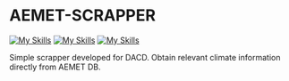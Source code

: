 # AEMET-SCRAPPER
[![My Skills](https://skillicons.dev/icons?i=java&perline=3)](https://www.java.com/es/)
[![My Skills](https://skillicons.dev/icons?i=maven&perline=3)](https://maven.apache.org/)
[![My Skills](https://skillicons.dev/icons?i=sqlite&perline=3)](https://maven.apache.org/)

Simple scrapper developed for DACD. Obtain relevant climate information directly from AEMET DB.
